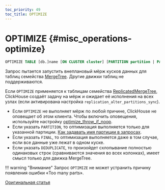 ```yaml
---
toc_priority: 49
toc_title: OPTIMIZE
---
```


# OPTIMIZE {#misc_operations-optimize}

``` sql
OPTIMIZE TABLE [db.]name [ON CLUSTER cluster] [PARTITION partition | PARTITION ID 'partition_id'] [FINAL] [DEDUPLICATE]
```

Запрос пытается запустить внеплановый мёрж кусков данных для таблиц семейства [MergeTree](../../engines/table-engines/mergetree-family/mergetree.md). Другие движки таблиц не поддерживаются.

Если `OPTIMIZE` применяется к таблицам семейства [ReplicatedMergeTree](../../engines/table-engines/mergetree-family/replication.md), ClickHouse создаёт задачу на мёрж и ожидает её исполнения на всех узлах (если активирована настройка `replication_alter_partitions_sync`).

-   Если `OPTIMIZE` не выполняет мёрж по любой причине, ClickHouse не оповещает об этом клиента. Чтобы включить оповещения, используйте настройку [optimize\_throw\_if\_noop](../../operations/settings/settings.md#setting-optimize_throw_if_noop).
-   Если указать `PARTITION`, то оптимизация выполняется только для указанной партиции. [Как задавать имя партиции в запросах](alter/index.md#alter-how-to-specify-part-expr).
-   Если указать `FINAL`, то оптимизация выполняется даже в том случае, если все данные уже лежат в одном куске.
-   Если указать `DEDUPLICATE`, то произойдет схлопывание полностью одинаковых строк (сравниваются значения во всех колонках), имеет смысл только для движка MergeTree.

!!! warning "Внимание"
    Запрос `OPTIMIZE` не может устранить причину появления ошибки «Too many parts».

    
[Оригинальная статья](https://clickhouse.tech/docs/ru/sql-reference/statements/optimize/) <!--hide-->